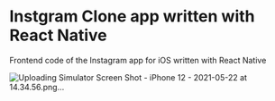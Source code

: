 # Instgram Clone app written with React Native
Frontend code of the Instagram app for iOS written with React Native

![Uploading Simulator Screen Shot - iPhone 12 - 2021-05-22 at 14.34.56.png…]()
